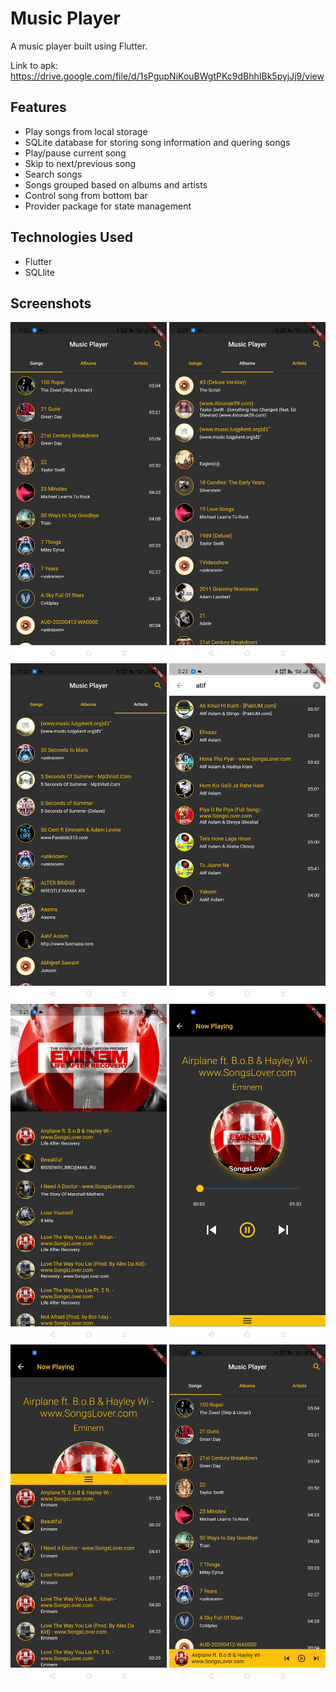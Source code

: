 # Music Player

A music player built using Flutter.

Link to apk: https://drive.google.com/file/d/1sPgupNiKouBWgtPKc9dBhhIBk5pyjJj9/view

## Features
- Play songs from local storage
- SQLite database for storing song information and quering songs
- Play/pause current song
- Skip to next/previous song
- Search songs
- Songs grouped based on albums and artists
- Control song from bottom bar
- Provider package for state management

## Technologies Used
- Flutter
- SQLlite

## Screenshots
<img src = "screenshots/music_player_1.jpg" width = 250> <img src = "screenshots/music_player_2.jpg" width = 250> <img src = "screenshots/music_player_3.jpg" width = 250> <img src = "screenshots/music_player_4.jpg" width = 250> <img src = "screenshots/music_player_5.jpg" width = 250> <img src = "screenshots/music_player_6.jpg" width = 250> <img src = "screenshots/music_player_7.jpg" width = 250> <img src = "screenshots/music_player_8.jpg" width = 250>